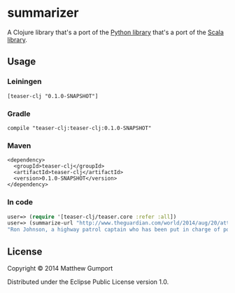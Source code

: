 # summarizer

A Clojure library that's a port of the [Python library](https://github.com/xiaoxu193/PyTeaser) that's a port of the [Scala library](https://github.com/MojoJolo/textteaser).

## Usage

### Leiningen

```
[teaser-clj "0.1.0-SNAPSHOT"]
```

### Gradle

```
compile "teaser-clj:teaser-clj:0.1.0-SNAPSHOT"
```

### Maven

```
<dependency>
  <groupId>teaser-clj</groupId>
  <artifactId>teaser-clj</artifactId>
  <version>0.1.0-SNAPSHOT</version>
</dependency>
```

### In code

```clojure
user=> (require '[teaser-clj/teaser.core :refer :all])
user=> (summarize-url "http://www.theguardian.com/world/2014/aug/20/attorney-general-holder-swift-investigation-michael-brown-ferguson")
"Ron Johnson, a highway patrol captain who has been put in charge of policing the Ferguson protests, told a 2am press conference on Wednesday that officers arrested 47 people and recovered three loaded handguns. No shots were fired from the crowd and police were not forced to deploy teargas, he said.  The FBI announced last week that it was carrying out an investigation into the shooting of Brown on 9 August, which will determine whether it amounted to a civil rights violation. It may also be widened to examine police practices in Ferguson, a suburb of St Louis. Holder said in that in addition to 40 FBI agents, who had interviewed “hundreds” of people, he had deployed “some of the civil rights division’s most experienced prosecutors” to lead the investigation.  “Good law enforcement requires forging bonds of trust between the police and the public. This trust is all-important, but it is also fragile. It requires that force be used in appropriate ways,” he wrote.  The St Louis investigation has been clouded by the pressure on McCulloch, who has deep ties to law enforcement agencies. His impartiality was called into question when he criticised the decision by Nixon last week to remove the responsibility for policing the protests against the killing of Brown from the St Louis County police force.  “Enforcement priorities and arrest patterns must not lead to disparate treatment under the law, even if such treatment is unintended. And police forces should reflect the diversity of the communities they serve.”"
```

## License

Copyright © 2014 Matthew Gumport

Distributed under the Eclipse Public License version 1.0.
